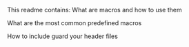 This readme contains:
What are macros and how to use them

What are the most common predefined macros

How to include guard your header files
